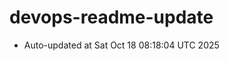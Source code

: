 # devops-readme-update
<!--START_SECTION:activity-->
- Auto-updated at Sat Oct 18 08:18:04 UTC 2025
<!--END_SECTION:activity-->
